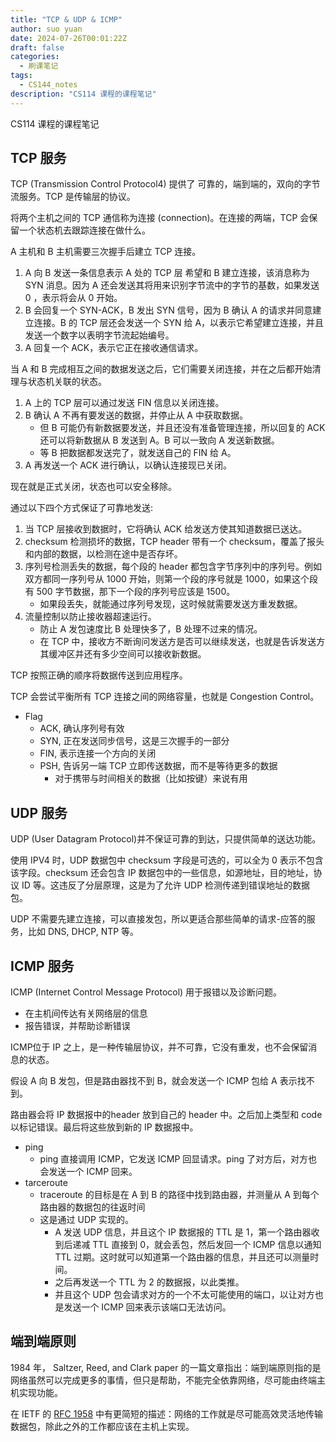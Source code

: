 ```yaml
---
title: "TCP & UDP & ICMP"
author: suo yuan
date: 2024-07-26T00:01:22Z
draft: false
categories:
  - 刷课笔记
tags:
  - CS144_notes
description: "CS114 课程的课程笔记"
---
```


<!--more-->
CS114 课程的课程笔记
<!--more-->

## TCP 服务

TCP (Transmission Control Protocol4) 提供了 可靠的，端到端的，双向的字节流服务。TCP 是传输层的协议。

将两个主机之间的 TCP 通信称为连接 (connection)。在连接的两端，TCP 会保留一个状态机去跟踪连接在做什么。

A 主机和 B 主机需要三次握手后建立 TCP 连接。

1. A 向 B 发送一条信息表示 A 处的 TCP 层 希望和 B 建立连接，该消息称为 SYN 消息。因为 A 还会发送其将用来识别字节流中的字节的基数，如果发送 0 ，表示将会从 0 开始。
2. B 会回复一个 SYN-ACK，B 发出 SYN 信号，因为 B 确认 A 的请求并同意建立连接。B 的 TCP 层还会发送一个 SYN 给 A，以表示它希望建立连接，并且发送一个数字以表明字节流起始编号。
3. A 回复一个 ACK，表示它正在接收通信请求。

当 A 和 B 完成相互之间的数据发送之后，它们需要关闭连接，并在之后都开始清理与状态机关联的状态。

1. A 上的 TCP 层可以通过发送 FIN 信息以关闭连接。
2. B 确认 A 不再有要发送的数据，并停止从 A 中获取数据。
   - 但 B 可能仍有新数据要发送，并且还没有准备管理连接，所以回复的 ACK 还可以将新数据从 B 发送到 A。B 可以一致向 A 发送新数据。
   - 等 B 把数据都发送完了，就发送自己的 FIN 给 A。
3. A 再发送一个 ACK 进行确认，以确认连接现已关闭。

现在就是正式关闭，状态也可以安全移除。

通过以下四个方式保证了可靠地发送:

1. 当 TCP 层接收到数据时，它将确认 ACK 给发送方使其知道数据已送达。
2. checksum 检测损坏的数据，TCP header 带有一个 checksum，覆盖了报头和内部的数据，以检测在途中是否存坏。
3. 序列号检测丢失的数据，每个段的 header 都包含字节序列中的序列号。例如双方都同一序列号从 1000 开始，则第一个段的序号就是 1000，如果这个段有 500 字节数据，那下一个段的序列号应该是 1500。
   - 如果段丢失，就能通过序列号发现，这时候就需要发送方重发数据。
4. 流量控制以防止接收器超速运行。
   - 防止 A 发包速度比 B 处理快多了，B 处理不过来的情况。
   - 在 TCP 中，接收方不断询问发送方是否可以继续发送，也就是告诉发送方其缓冲区并还有多少空间可以接收新数据。

TCP 按照正确的顺序将数据传送到应用程序。

TCP 会尝试平衡所有 TCP 连接之间的网络容量，也就是 Congestion Control。

- Flag
  - ACK, 确认序列号有效
  - SYN, 正在发送同步信号，这是三次握手的一部分
  - FIN, 表示连接一个方向的关闭
  - PSH, 告诉另一端 TCP 立即传送数据，而不是等待更多的数据
    - 对于携带与时间相关的数据（比如按键）来说有用

## UDP 服务

UDP (User Datagram Protocol)并不保证可靠的到达，只提供简单的送达功能。

使用 IPV4 时，UDP 数据包中 checksum 字段是可选的，可以全为 0 表示不包含该字段。checksum 还会包含 IP
数据包中的一些信息，如源地址，目的地址，协议 ID 等。这违反了分层原理，这是为了允许 UDP 检测传递到错误地址的数据包。

UDP 不需要先建立连接，可以直接发包，所以更适合那些简单的请求-应答的服务，比如 DNS, DHCP, NTP 等。

## ICMP 服务

ICMP (Internet Control Message Protocol) 用于报错以及诊断问题。

- 在主机间传达有关网络层的信息
- 报告错误，并帮助诊断错误

ICMP位于 IP 之上，是一种传输层协议，并不可靠，它没有重发，也不会保留消息的状态。

假设 A 向 B 发包，但是路由器找不到 B，就会发送一个 ICMP 包给 A 表示找不到。

路由器会将 IP 数据报中的header 放到自己的 header 中。之后加上类型和 code 以标记错误。最后将这些放到新的 IP 数据报中。

- ping
  - ping 直接调用 ICMP，它发送 ICMP 回显请求。ping 了对方后，对方也会发送一个 ICMP 回来。
- tarceroute
  - traceroute 的目标是在 A 到 B 的路径中找到路由器，并测量从 A 到每个路由器的数据包的往返时间
  - 这是通过 UDP 实现的。
    - A 发送 UDP 信息，并且这个 IP 数据报的 TTL 是 1，第一个路由器收到后递减 TTL 直接到 0，就会丢包，然后发回一个 ICMP 信息以通知 TTL 过期。这时就可以知道第一个路由器的信息，并且还可以测量时间。
    - 之后再发送一个 TTL 为 2 的数据报，以此类推。
    - 并且这个 UDP 包会请求对方的一个不太可能使用的端口，以让对方也是发送一个 ICMP 回来表示该端口无法访问。

## 端到端原则

1984 年， Saltzer, Reed, and Clark paper 的一篇文章指出：端到端原则指的是网络虽然可以完成更多的事情，但只是帮助，不能完全依靠网络，尽可能由终端主机实现功能。

在 IETF 的 [RFC 1958](https://www.rfc-editor.org/rfc/rfc1958#page-3) 中有更简短的描述：网络的工作就是尽可能高效灵活地传输数据包，除此之外的工作都应该在主机上实现。
